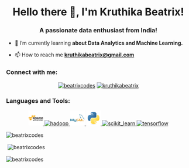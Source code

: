
<h1 align="center">Hello there 👋, I'm Kruthika Beatrix!</h1>
<h3 align="center">A passionate data enthusiast from India!</h3>

- 🌱 I’m currently learning **about Data Analytics and Machine Learning.**

- 📫 How to reach me **kruthikabeatrix@gmail.com**

<h3 align="left">Connect with me:</h3>
<p align="center">
<a href="https://twitter.com/beatrixcodes" target="blank"><img align="center" src="https://raw.githubusercontent.com/rahuldkjain/github-profile-readme-generator/master/src/images/icons/Social/twitter.svg" alt="beatrixcodes" height="30" width="40" /></a>
<a href="https://linkedin.com/in/kruthikabeatrix" target="blank"><img align="center" src="https://raw.githubusercontent.com/rahuldkjain/github-profile-readme-generator/master/src/images/icons/Social/linked-in-alt.svg" alt="kruthikabeatrix" height="30" width="40" /></a>
</p>

<h3 align="left">Languages and Tools:</h3>
<p align="center"> <a href="https://aws.amazon.com" target="_blank"> <img src="https://raw.githubusercontent.com/devicons/devicon/master/icons/amazonwebservices/amazonwebservices-original-wordmark.svg" alt="aws" width="40" height="40"/> </a> <a href="https://hadoop.apache.org/" target="_blank"> <img src="https://www.vectorlogo.zone/logos/apache_hadoop/apache_hadoop-icon.svg" alt="hadoop" width="40" height="40"/> </a> <a href="https://www.mysql.com/" target="_blank"> <img src="https://raw.githubusercontent.com/devicons/devicon/master/icons/mysql/mysql-original-wordmark.svg" alt="mysql" width="40" height="40"/> </a> <a href="https://www.python.org" target="_blank"> <img src="https://raw.githubusercontent.com/devicons/devicon/master/icons/python/python-original.svg" alt="python" width="40" height="40"/> </a> <a href="https://scikit-learn.org/" target="_blank"> <img src="https://upload.wikimedia.org/wikipedia/commons/0/05/Scikit_learn_logo_small.svg" alt="scikit_learn" width="40" height="40"/> </a> <a href="https://www.tensorflow.org" target="_blank"> <img src="https://www.vectorlogo.zone/logos/tensorflow/tensorflow-icon.svg" alt="tensorflow" width="40" height="40"/> </a> </p>

<p><img align="center" src="https://github-readme-stats.vercel.app/api/top-langs?username=beatrixcodes&show_icons=true&locale=en&layout=compact" alt="beatrixcodes" /></p>

<p>&nbsp;<img align="center" src="https://github-readme-stats.vercel.app/api?username=beatrixcodes&show_icons=true&locale=en" alt="beatrixcodes" /></p>

<p><img align="center" src="https://github-readme-streak-stats.herokuapp.com/?user=beatrixcodes&" alt="beatrixcodes" /></p>
